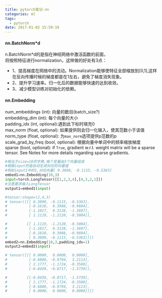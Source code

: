 ```yaml
---
title: pytorch笔记-nn
categories: ml 
tags:
  - pytorch
date: 2017-01-02 15:59:19
---
```


#### nn.BatchNorm*d
n.BatchNorm*d的是指在神经网络中激活函数的前面，    
将按照特征进行normalization，这样做的好处有3点：    
* 1、提高梯度在网络中的流动。Normalization能够使特征全部缩放到[0,1],这样在反向传播时候的梯度都是在1左右，避免了梯度消失现象。   
* 2、提升学习速率。归一化后的数据能够快速的达到收敛。   
* 3、减少模型训练对初始化的依赖。


#### nn.Embedding
num_embeddings (int): 向量的数目(batch_size?)   
embedding_dim (int): 每个向量的大小   
padding_idx (int, optional):遇到此下标时填充0   
max_norm (float, optional): 如果提供则会归一化输入，使其范数小于该值   
norm_type (float, optional): 为`max_norm`选项提供p范数的p   
scale_grad_by_freq (bool, optional): 根据向量中单词中的频率缩放梯度  
sparse (bool, optional): if ``True``, gradient w.r.t. weight matrix will be a sparse tensor. See Notes for
                            more details regarding sparse gradients.

```python
#相当于size=10的字典,每个变量由3个向量组成
#根据input的值自动生成对应的向量值
#例如input1中的1,对应向量[ 0.3890, -0.1115, -0.5363]
embed1=nn.Embedding(10,3)
input=torch.LongTensor([[1,2,3,4],[4,3,2,1]])
#注意要求输入LongTensor
output1=embed1(input)

#tensor:shape=(2,4,3)
# tensor([[[ 0.3890, -0.1115, -0.5363],
#          [-0.1610,  0.3988, -0.9604],
#          [-1.1017,  0.3128, -1.3697],
#          [ 1.1119, -1.2120, -0.5004]],

#         [[ 1.1119, -1.2120, -0.5004],
#          [-1.1017,  0.3128, -1.3697],
#          [-0.1610,  0.3988, -0.9604],
#          [ 0.3890, -0.1115, -0.5363]]])
embed2=nn.Embedding(10,3,padding_idx=1)
output2=embed2(input)

# tensor([[[ 0.0000,  0.0000,  0.0000],
#          [-0.6880, -0.9794,  3.2113],
#          [ 2.1777, -1.1724, -0.3580],
#          [-0.8459, -0.8717, -1.5739]],

#         [[-0.8459, -0.8717, -1.5739],
#          [ 2.1777, -1.1724, -0.3580],
#          [-0.6880, -0.9794,  3.2113],
#          [ 0.0000,  0.0000,  0.0000]]])

```
